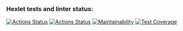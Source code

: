 ### Hexlet tests and linter status:
[![Actions Status](https://github.com/EgorUlitin/frontend-project-lvl3/workflows/hexlet-check/badge.svg)](https://github.com/EgorUlitin/frontend-project-lvl3/actions)
[![Actions Status](https://github.com/EgorUlitin/frontend-project-lvl3/workflows/build-check/badge.svg)](https://github.com/EgorUlitin/frontend-project-lvl3/actions)
[![Maintainability](https://api.codeclimate.com/v1/badges/2207ab91c1c44335e584/maintainability)](https://codeclimate.com/github/EgorUlitin/frontend-project-lvl3/maintainability)
[![Test Coverage](https://api.codeclimate.com/v1/badges/2207ab91c1c44335e584/test_coverage)](https://codeclimate.com/github/EgorUlitin/frontend-project-lvl3/test_coverage)